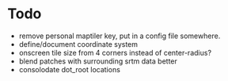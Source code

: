# Todo

* remove personal maptiler key, put in a config file somewhere.
* define/document coordinate system
* onscreen tile size from 4 corners instead of center-radius?
* blend patches with surrounding srtm data better
* consolodate dot_root locations
